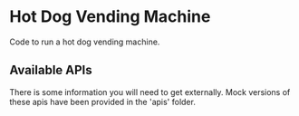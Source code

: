 # Hot Dog Vending Machine
Code to run a hot dog vending machine. 

## Available APIs
There is some information you will need to get externally. Mock versions of these apis have been provided in the 'apis' folder.